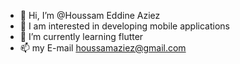 - 👋 Hi, I’m @Houssam Eddine Aziez
- 👀 I am interested in developing mobile applications 
- 🌱 I’m currently learning flutter 
 - 📫 my E-mail houssamaziez@gmail.com

 
